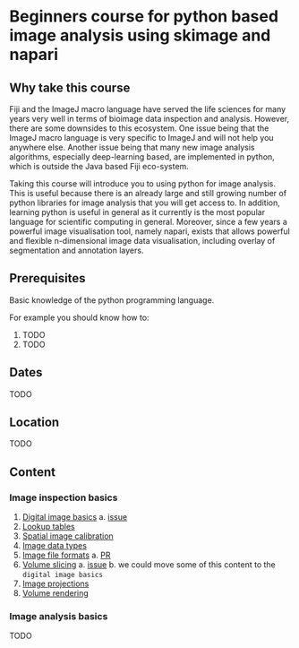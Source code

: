 # Beginners course for python based image analysis using skimage and napari

## Why take this course

Fiji and the ImageJ macro language have served the life sciences for many years very well in terms of bioimage data inspection and analysis. However, there are some downsides to this ecosystem. One issue being that the ImageJ macro language is very specific to ImageJ and will not help you anywhere else. Another issue being that many new image analysis algorithms, especially deep-learning based, are implemented in python, which is outside the Java based Fiji eco-system.

Taking this course will introduce you to using python for image analysis. This is useful because there is an already large and still growing number of python libraries for image analysis that you will get access to. In addition, learning python is useful in general as it currently is the most popular language for scientific computing in general. Moreover, since a few years a powerful image visualisation tool, namely napari, exists that allows powerful and flexible n-dimensional image data visualisation, including overlay of segmentation and annotation layers.

## Prerequisites

Basic knowledge of the python programming language.

For example you should know how to:

1. TODO
1. TODO

## Dates

TODO

## Location

TODO

## Content

### Image inspection basics

1. [Digital image basics](https://neubias.github.io/training-resources/pixels/index.html)
  a. [issue](https://github.com/NEUBIAS/training-resources/issues/453)
1. [Lookup tables](https://neubias.github.io/training-resources/lut/index.html)
1. [Spatial image calibration](https://neubias.github.io/training-resources/spatial_calibration/index.html)
1. [Image data types](https://neubias.github.io/training-resources/datatypes/index.html)
1. [Image file formats](https://neubias.github.io/training-resources/image_file_formats/index.html)
  a. [PR](https://github.com/NEUBIAS/training-resources/pull/462)
1. [Volume slicing](https://neubias.github.io/training-resources/volume_slicing/index.html)
  a. [issue](https://github.com/NEUBIAS/training-resources/issues/409)
  b. we could move some of this content to the `digital image basics`
1. [Image projections](https://neubias.github.io/training-resources/projections/index.html)
1. [Volume rendering](https://neubias.github.io/training-resources/volume_viewer/index.html)

### Image analysis basics

TODO




